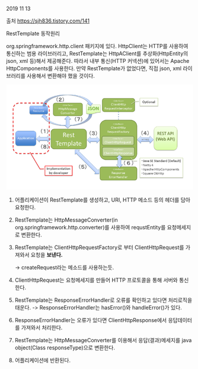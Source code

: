 2019 11 13

출처 https://sjh836.tistory.com/141

RestTemplate 동작원리

org.springframework.http.client 패키지에 있다. HttpClient는 HTTP를 사용하여 통신하는 범용 라이브러리고,
RestTemplate는 HttpAClient를 추상화(HttpEntity의 json, xml 등)해서 제공해준다.
따라서 내부 통신(HTTP 커넥션)에 있어서는 Apache HttpComponents를 사용한다.
만약 RestTemplate가 없었다면, 직접 json, xml 라이브러리를 사용해서 변환해야 했을 것이다.

![Alt text](../Image/resttemplate.png) 

1. 어플리케이션이 RestTemplate를 생성하고,
  URI, HTTP 메소드 등의 헤더를 담아 요청한다.
  
2. RestTemplate는 HttpMessageConverter(in org.springframework.http.converter)를 사용하여
  requstEntity를 요청메세지로 변환한다.
  
3. RestTemplate는 ClientHttpRequestFactory로 부터 
  ClientHttpRequest를 가져와서 요청을 **보낸다.**
  
   -> createRequest라는 메소드를 사용하는듯.
   
4. ClientHttpRequest는 요청메세지를 만들어 HTTP 프로토콜을 통해 서버와 통신한다.

5. RestTemplate는 ResponseErrorHandler로 오류를 확인하고 있다면 처리로직을 태운다.
   -> ResponseErrorHandler는 hasError()와 handleError()가 있다.
   
6. ResponseErrorHandler는 오류가 있다면 ClientHttpResponse에서 응답데이터를 가져와서 처리한다.

7. RestTemplate는 HttpMessageConverter를 이용해서 응답(결과)메세지를 java object(Class responseType)으로
   변환한다.
   
8. 어플리케이션에 반환된다.
  



